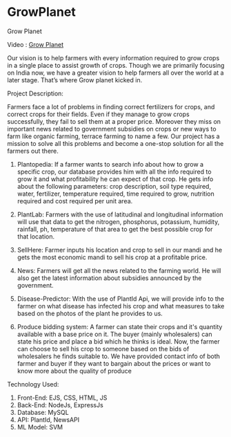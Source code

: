 # GrowPlanet
Grow Planet

Video : [Grow Planet ](https://www.youtube.com/watch?v=s6tjEqioBhg)

Our vision is to help farmers with every information required to grow crops in a single place to
assist growth of crops. Though we are primarily focusing on India now, we have a greater vision
to help farmers all over the world at a later stage. That’s where Grow planet kicked in.

Project Description:

Farmers face a lot of problems in finding correct fertilizers for crops, and correct crops for their
fields. Even if they manage to grow crops successfully, they fail to sell them at a proper price.
Moreover they miss on important news related to government subsidies on crops or new ways to
farm like organic farming, terrace farming to name a few. Our project has a mission to solve all
this problems and become a one-stop solution for all the farmers out there.

1. Plantopedia:
If a farmer wants to search info about how to grow a specific crop, our database provides him
with all the info required to grow it and what profitability he can expect of that crop. He gets
info about the following parameters: crop description, soil type required, water, fertilizer,
temperature required, time required to grow, nutrition required and cost required per unit area.

2. PlantLab:
Farmers with the use of latitudinal and longitudinal information will use that data to get the
nitrogen, phosphorus, potassium, humidity, rainfall, ph, temperature of that area to get the best
possible crop for that location.

3. SellHere:
Farmer inputs his location and crop to sell in our mandi and he gets the most economic
mandi to sell his crop at a profitable price.

4. News:
Farmers will get all the news related to the farming world. He will also get the latest
information about subsidies announced by the government.

5. Disease-Predictor:
With the use of PlantId Api, we will provide info to the farmer on what disease has
infected his crop and what measures to take based on the photos of the plant he
provides to us.

6. Produce bidding system: A farmer can state their crops and it's quantity available with a base price on it. 
The buyer (mainly wholesalers) can state his price and place a bid which he thinks is ideal.
Now, the farmer can choose to sell his crop to someone based on the bids of wholesalers he finds suitable to.
We have provided contact info of both farmer and buyer if they want to bargain about the prices or want to know more about the quality of produce

Technology Used:

1. Front-End: EJS, CSS, HTML, JS
2. Back-End: NodeJs, ExpressJs
3. Database: MySQL
4. API: PlantId, NewsAPI
5. ML Model: SVM
